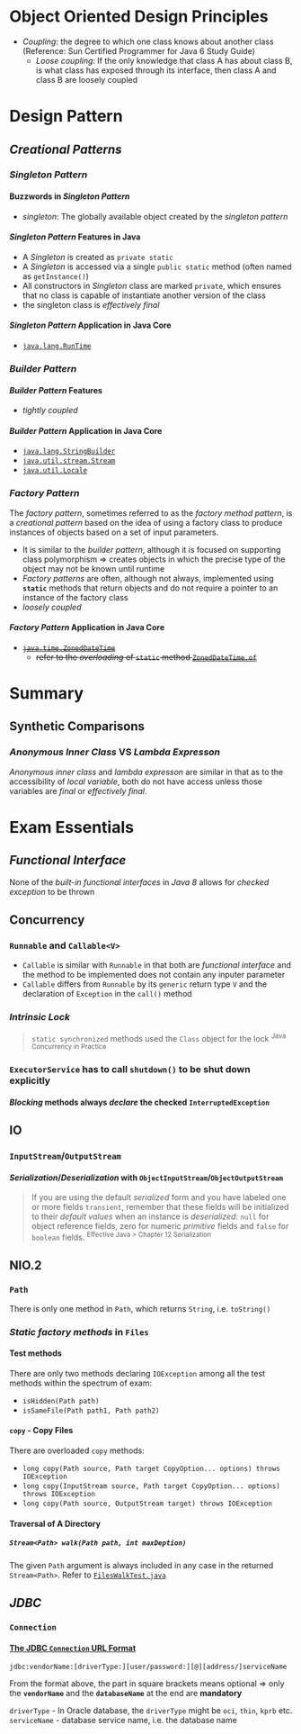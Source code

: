 # Object Oriented Design Principles
* *Coupling*: the degree to which one class knows about another class (Reference: Sun Certified Programmer for Java 6 Study Guide)
  * *Loose coupling*: If the only knowledge that class A has about class B, is what class has exposed through its interface, then class A and class B are loosely coupled
# Design Pattern
## *Creational Patterns*
### *Singleton Pattern*
#### Buzzwords in *Singleton Pattern*
* *singleton*: The globally available object created by the *singleton pattern*
#### *Singleton Pattern* Features in Java
* A *Singleton* is created as `private static`
* A *Singleton* is accessed via a single `public static` method (often named as `getInstance()`)
* All constructors in *Singleton* class are marked `private`, which ensures that no class is capable of instantiate another version of the class 
* the singleton class is *effectively final*
#### *Singleton Pattern* Application in Java Core
* [`java.lang.RunTime`](http://grepcode.com/file/repository.grepcode.com/java/root/jdk/openjdk/8-b132/java/lang/Runtime.java)

### *Builder Pattern*
#### *Builder Pattern* Features
* *tightly coupled*
#### *Builder Pattern* Application in Java Core
* [`java.lang.StringBuilder`](http://grepcode.com/file/repository.grepcode.com/java/root/jdk/openjdk/8-b132/java/lang/StringBuilder.java)
* [`java.util.stream.Stream`](http://grepcode.com/file/repository.grepcode.com/java/root/jdk/openjdk/8-b132/java/util/stream/Stream.java)
* [`java.util.Locale`](http://grepcode.com/file/repository.grepcode.com/java/root/jdk/openjdk/8-b132/java/util/Locale.java)

### *Factory Pattern*
The *factory pattern*, sometimes referred to as the *factory method pattern*, is a *creational pattern* based on the idea of using a factory class to produce instances of objects based on a set of input parameters. 
* It is similar to the *builder pattern*, although it is focused on supporting class polymorphism => creates objects in which the precise type of the object may not be known until runtime
* *Factory patterns* are often, although not always, implemented using **`static`** methods that return objects and do not require a pointer to an instance of the factory class
* *loosely coupled*
#### *Factory Pattern* Application in Java Core
* ~~[`java.time.ZonedDateTime`](http://grepcode.com/file/repository.grepcode.com/java/root/jdk/openjdk/8-b132/java/time/ZonedDateTime.java)~~
  * ~~refer to the *overloading* of `static` method [`ZonedDateTime.of`](https://docs.oracle.com/javase/8/docs/api/java/time/ZonedDateTime.html#of-int-int-int-int-int-int-int-java.time.ZoneId-)~~

# Summary
## Synthetic Comparisons
### *Anonymous Inner Class* VS *Lambda Expresson*
*Anonymous inner class* and *lambda expresson* are similar in that as to the accessibility of *local variable*, both do not have access unless those variables are *final* or *effectively final*.

# Exam Essentials
## *Functional Interface*
None of the *built-in* *functional interfaces* in *Java 8* allows for *checked exception* to be thrown

## Concurrency
### `Runnable` and `Callable<V>`
* `Callable` is similar with `Runnable` in that both are *functional interface* and the method to be implemented does not contain any inputer parameter
* `Callable` differs from `Runnable` by its `generic` return type `V` and the declaration of `Exception` in the `call()` method 

### *Intrinsic Lock*
> `static synchronized` methods used the `Class` object for the lock <sup>Java Concurrency in Practice</sup>
### `ExecutorService` has to call `shutdown()` to be shut down explicitly

#### *Blocking* methods always *declare* the checked `InterruptedException`

## IO
### `InputStream`/`OutputStream`
#### *Serialization*/*Deserialization* with `ObjectInputStream`/`ObjectOutputStream`
> If you are using the default *serialized* form and you have labeled one or more fields `transient`, remember that these fields will be initialized to their *default values* when an instance is *deserialized*: `null` for object reference fields, zero for numeric *primitive* fields and `false` for `boolean` fields. <sup>Effective Java > Chapter 12 Serialization</sup> 

## NIO.2
### `Path`
There is only one method in `Path`, which returns `String`, i.e. `toString()`
### *Static factory methods* in `Files`
#### Test methods
There are only two methods declaring `IOException` among all the test methods within the spectrum of exam:
* `isHidden(Path path)`
* `isSameFile(Path path1, Path path2)`
#### `copy` - Copy Files
There are overloaded `copy` methods:
* `long copy(Path source, Path target CopyOption... options) throws IOException`
* `long copy(InputStream source, Path target CopyOption... options) throws IOException`
* `long copy(Path source, OutputStream target) throws IOException`
#### Traversal of A Directory
##### `Stream<Path> walk(Path path, int maxDeption)`
The given `Path` argument is always included in any case in the returned `Stream<Path>`. Refer to [`FilesWalkTest.java`](https://github.com/rxue/java8-perusharjoitus/blob/master/oca_ocp/src/test/java/ruixue/practice/ocpkasi/core_java/nio/file/FilesWalkTest.java)

## *JDBC*
### `Connection`
#### [The JDBC `Connection` URL Format](https://docs.oracle.com/cd/B28359_01/java.111/b31224/urls.htm#BEIJFHHB)
`jdbc:vendorName:[driverType:][user/password:][@][address/]serviceName`

From the format above, the part in square brackets means optional => only the **`vendorName`** and the **`databaseName`** at the end are **mandatory**

`driverType` - In Oracle database, the `driverType` might be `oci`, `thin`, `kprb` etc.
`serviceName` - database service name, i.e. the database name


